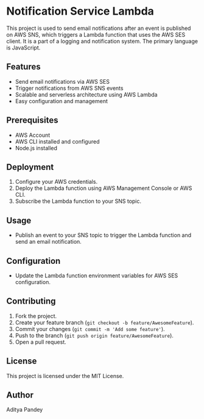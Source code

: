 # Notification Service Lambda

This project is used to send email notifications after an event is published on AWS SNS, which triggers a Lambda function that uses the AWS SES client. It is a part of a logging and notification system. The primary language is JavaScript.

## Features
- Send email notifications via AWS SES
- Trigger notifications from AWS SNS events
- Scalable and serverless architecture using AWS Lambda
- Easy configuration and management

## Prerequisites
- AWS Account
- AWS CLI installed and configured
- Node.js installed

## Deployment
1. Configure your AWS credentials.
2. Deploy the Lambda function using AWS Management Console or AWS CLI.
3. Subscribe the Lambda function to your SNS topic.

## Usage
- Publish an event to your SNS topic to trigger the Lambda function and send an email notification.

## Configuration
- Update the Lambda function environment variables for AWS SES configuration.

## Contributing
1. Fork the project.
2. Create your feature branch (`git checkout -b feature/AwesomeFeature`).
3. Commit your changes (`git commit -m 'Add some feature'`).
4. Push to the branch (`git push origin feature/AwesomeFeature`).
5. Open a pull request.

## License
This project is licensed under the MIT License.

## Author
Aditya Pandey
